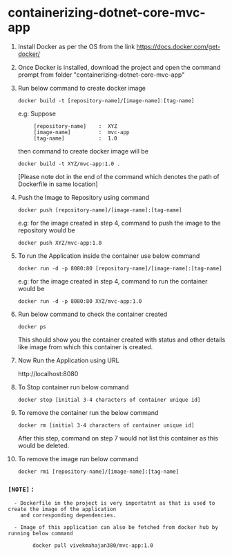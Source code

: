 # containerizing-dotnet-core-mvc-app
1. Install Docker as per the OS from the link   https://docs.docker.com/get-docker/

2. Once Docker is installed, download the project and open the command prompt from folder "containerizing-dotnet-core-mvc-app" 

3. Run below command to create docker image

      `docker build -t [repository-name]/[image-name]:[tag-name]`
   
      e.g: Suppose 

            [repository-name]    :  XYZ
            [image-name]         :  mvc-app
            [tag-name]           :  1.0
        
      then command to create docker image will be 
   
      `docker build -t XYZ/mvc-app:1.0 .`
   
      [Please note dot in the end of the command which denotes the path of Dockerfile in same location]
   
 4. Push the Image to Repository using command
 
      `docker push [repository-name]/[image-name]:[tag-name]`
   
      e.g: for the image created in step 4, command to push the image to the repository would be
   
      `docker push XYZ/mvc-app:1.0`
   
 5. To run the Application inside the container use below command
  
      `docker run -d -p 8080:80 [repository-name]/[image-name]:[tag-name]`
   
      e.g: for the image created in step 4, command to run the container would be
   
      `docker run -d -p 8080:80 XYZ/mvc-app:1.0`
 
 6. Run below command to check the container created
      
      `docker ps`
      
      This should show you the container created with status and other details like image from which this container is created.
     
 7. Now Run the Application using URL
      
      http://localhost:8080

 8. To Stop container run below command
   
      `docker stop [initial 3-4 characters of container unique id]`
      
 9. To remove the container run the below command
   
      `docker rm [initial 3-4 characters of container unique id]`
      
      After this step, command on step 7 would not list this container as this would be deleted.
      
  10. To remove the image run below command
      
      `docker rmi [repository-name]/[image-name]:[tag-name]`
     
     
### `[NOTE]` :  

      - Dockerfile in the project is very importatnt as that is used to create the image of the application 
        and corresponding dependencies. 
      
      - Image of this application can also be fetched from docker hub by running below command 
      
            docker pull vivekmahajan380/mvc-app:1.0
